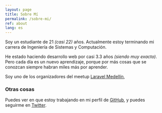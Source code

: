 ```yaml
---
layout: page
title: Sobre Mí
permalink: /sobre-mi/
ref: about
lang: es
---
```


Soy un estudiante de 21 _(casi 22)_ años. Actualmente estoy terminando mi carrera de Ingeniería de Sistemas y Computación.

He estado haciendo desarrollo web por casi 3.3 años _(siendo muy exacto)_. Pero cada día es un nuevo aprendizaje, porque por más cosas que se conozcan siempre habran miles más por aprender.

Soy uno de los organizadores del meetup [Laravel Medellín](http://www.meetup.com/es/Laravel-Medellin/),

### Otras cosas
Puedes ver en que estoy trabajando en mi perfil de [GitHub](https://github.com/santigarcor), y puedes seguirme en [Twitter](https://twitter.com/santigarcor).

<!-- ### Contáctame

[email@domain.com](mailto:email@domain.com) -->